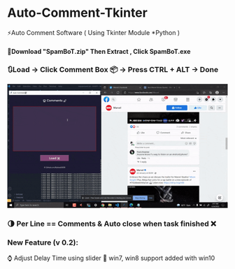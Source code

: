 # Auto-Comment-Tkinter
⚡Auto Comment Software ( Using Tkinter Module *Python )
#### 🚀Download "SpamBoT.zip" Then Extract , Click SpamBoT.exe
### 🔃Load -> Click Comment Box 📦 -> Press CTRL + ALT -> Done
![ACT](https://raw.githubusercontent.com/RaihanEXE99/Auto-Comment-Tkinter/main/Auto-Comment-Tkinter_%20Auto%20Comment%20Software(%20Using%20Tkinter%20Module%20_Python%20)RaihanEXE99.gif)

### 🌗 Per Line == Comments & Auto close when task finished ❌
### New Feature (v 0.2):
⌚ Adjust Delay Time using slider
👾 win7, win8 support added with win10

